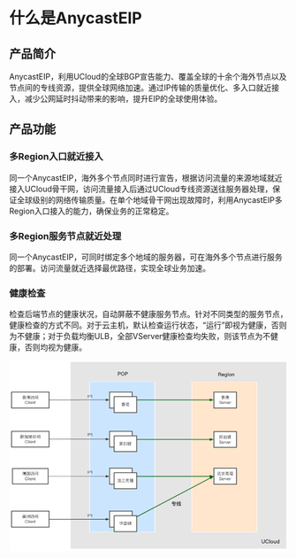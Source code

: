 

# 什么是AnycastEIP

## 产品简介

AnycastEIP，利用UCloud的全球BGP宣告能力、覆盖全球的十余个海外节点以及节点间的专线资源，提供全球网络加速。通过IP传输的质量优化、多入口就近接入，减少公网延时抖动带来的影响，提升EIP的全球使用体验。

## 产品功能
### 多Region入口就近接入

同一个AnycastEIP，海外多个节点同时进行宣告，根据访问流量的来源地域就近接入UCloud骨干网，访问流量接入后通过UCloud专线资源送往服务器处理，保证全球级别的网络传输质量。在单个地域骨干网出现故障时，利用AnycastEIP多Region入口接入的能力，确保业务的正常稳定。

### 多Region服务节点就近处理

同一个AnycastEIP，可同时绑定多个地域的服务器，可在海外多个节点进行服务的部署。访问流量就近选择最优路径，实现全球业务加速。

### 健康检查

检查后端节点的健康状况，自动屏蔽不健康服务节点。针对不同类型的服务节点，健康检查的方式不同。对于云主机，默认检查运行状态，“运行”即视为健康，否则为不健康；对于负载均衡ULB，全部VServer健康检查均失败，则该节点为不健康，否则均视为健康。

![](/images/intro/intro01.png)

